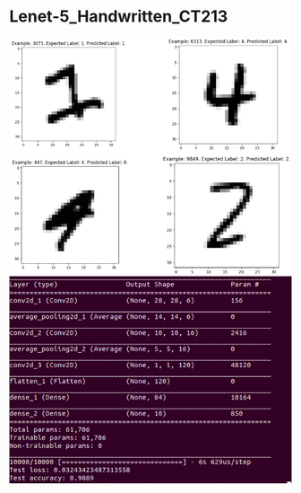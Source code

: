 # Lenet-5_Handwritten_CT213

<img src="image/prediction_1.png" width="740" align="middle">
<br>
<img src="image/prediction_2.png" width="740" align="middle">
<br>
<img src="image/network_architecture.png" width="600" align="middle">
